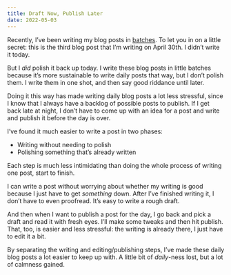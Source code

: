 ```yaml
---
title: Draft Now, Publish Later
date: 2022-05-03
---
```


Recently, I’ve been writing my blog posts in [batches](/batching). To let you in on a little secret: this is the third blog post that I’m writing on April 30th. I didn’t write it today.

But I _did_ polish it back up today. I write these blog posts in little batches because it’s more sustainable to write daily posts that way, but I don’t polish them. I write them in one shot, and then say good riddance until later.

Doing it this way has made writing daily blog posts a lot less stressful, since I know that I always have a backlog of possible posts to publish. If I get back late at night, I don’t have to come up with an idea for a post and write and publish it before the day is over.

I’ve found it much easier to write a post in two phases:

- Writing without needing to polish
- Polishing something that’s already written

Each step is much less intimidating than doing the whole process of writing one post, start to finish.

I can write a post without worrying about whether my writing is good because I just have to get _something_ down. After I’ve finished writing it, I don’t have to even proofread. It’s easy to write a rough draft.

And then when I want to publish a post for the day, I go back and pick a draft and read it with fresh eyes. I’ll make some tweaks and then hit publish. That, too, is easier and less stressful: the writing is already there, I just have to edit it a bit.

By separating the writing and editing/publishing steps, I’ve made these daily blog posts a lot easier to keep up with. A little bit of _daily_-ness lost, but a lot of calmness gained.
